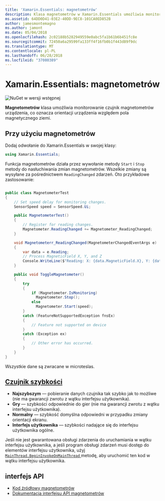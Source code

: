 ```yaml
---
title: 'Xamarin.Essentials: magnetometrów'
description: Klasa magnetometrów w Xamarin.Essentials umożliwia monitorowanie czujnik magnetometrów urządzenia, co oznacza orientacji urządzenia względem pola magnetycznego ziemi.
ms.assetid: 64DD0D41-03E2-40DD-9EC8-101CA0ED852B
author: jamesmontemagno
ms.author: jamont
ms.date: 05/04/2018
ms.openlocfilehash: 2c02188b5282949559e0abc5fa1b61b6b451fc8e
ms.sourcegitcommit: 72450a6a29599fa133ff4f16fb0b1f443d89f9dc
ms.translationtype: MT
ms.contentlocale: pl-PL
ms.lasthandoff: 06/28/2018
ms.locfileid: "37080389"
---
```

# <a name="xamarinessentials-magnetometer"></a>Xamarin.Essentials: magnetometrów

![NuGet w wersji wstępnej](~/media/shared/pre-release.png)

**Magnetometrów** klasa umożliwia monitorowanie czujnik magnetometrów urządzenia, co oznacza orientacji urządzenia względem pola magnetycznego ziemi.

## <a name="using-magnetometer"></a>Przy użyciu magnetometrów

Dodaj odwołanie do Xamarin.Essentials w swojej klasy:

```csharp
using Xamarin.Essentials;
```

Funkcja magnetometrów działa przez wywołanie metody `Start` i `Stop` metody do nasłuchiwania zmian magnetometrów. Wszelkie zmiany są wysyłane za pośrednictwem `ReadingChanged` zdarzeń. Oto przykładowe zastosowanie:

```csharp

public class MagnetometerTest
{
    // Set speed delay for monitoring changes.
    SensorSpeed speed = SensorSpeed.Ui;

    public MagnetometerTest()
    {
        // Register for reading changes.
        Magnetometer.ReadingChanged += Magnetometer_ReadingChanged;
    }

    void Magnetometerr_ReadingChanged(MagnetometerChangedEventArgs e)
    {
        var data = e.Reading;
        // Process MagneticField X, Y, and Z
        Console.WriteLine($"Reading: X: {data.MagneticField.X}, Y: {data.MagneticField.Y}, Z: {data.MagneticField.Z}");
    }

    public void ToggleMagnetometer()
    {
        try
        {
            if (Magnetometer.IsMonitoring)
              Magnetometer.Stop();
            else
              Magnetometer.Start(speed);
        }
        catch (FeatureNotSupportedException fnsEx)
        {
            // Feature not supported on device
        }
        catch (Exception ex)
        {
            // Other error has occurred.
        }
    }
}
```

Wszystkie dane są zwracane w microteslas.

## <a name="sensor-speedxrefxamarinessentialssensorspeed"></a>[Czujnik szybkości](xref:Xamarin.Essentials.SensorSpeed)

- **Najszybszym** — pobieranie danych czujnika tak szybko jak to możliwe (nie ma gwarancji zwrotu z wątku interfejsu użytkownika).
- **Gry** — szybkości odpowiednie do gier (nie ma gwarancji zwrotu z wątku interfejsu użytkownika).
- **Normalny** — szybkość domyślna odpowiedni w przypadku zmiany orientacji ekranu.
- **Interfejs użytkownika** — szybkości nadające się do interfejsu użytkownika ogólne.

Jeśli nie jest gwarantowana obsługi zdarzenia do uruchamiania w wątku interfejsu użytkownika, a jeśli program obsługi zdarzeń musi dostęp do elementów interfejsu użytkownika, użyj [ `MainThread.BeginInvokeOnMainThread` ](main-thread.md) metodę, aby uruchomić ten kod w wątku interfejsu użytkownika.

## <a name="api"></a>interfejs API

- [Kod źródłowy magnetometrów](https://github.com/xamarin/Essentials/tree/master/Xamarin.Essentials/Magnetometer)
- [Dokumentacja interfejsu API magnetometrów](xref:Xamarin.Essentials.Magnetometer)
